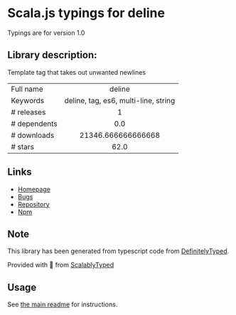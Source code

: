 
# Scala.js typings for deline

Typings are for version 1.0

## Library description:
Template tag that takes out unwanted newlines

|                    |                 |
| ------------------ | :-------------: |
| Full name          | deline |
| Keywords           | deline, tag, es6, multi-line, string |
| # releases         | 1 |
| # dependents       | 0.0 |
| # downloads        | 21346.666666666668 |
| # stars            | 62.0 |

## Links
- [Homepage](https://github.com/airbnb/deline#readme)
- [Bugs](https://github.com/airbnb/deline/issues)
- [Repository](https://github.com/airbnb/deline)
- [Npm](https://www.npmjs.com/package/deline)
    


## Note
This library has been generated from typescript code from [DefinitelyTyped](https://definitelytyped.org).

Provided with :purple_heart: from [ScalablyTyped](https://github.com/oyvindberg/ScalablyTyped)

## Usage
See [the main readme](../../readme.md) for instructions.


